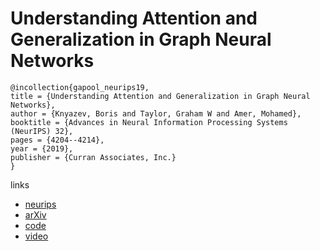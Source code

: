 # Understanding Attention and Generalization in Graph Neural Networks


```
@incollection{gapool_neurips19,
title = {Understanding Attention and Generalization in Graph Neural Networks},
author = {Knyazev, Boris and Taylor, Graham W and Amer, Mohamed},
booktitle = {Advances in Neural Information Processing Systems (NeurIPS) 32},
pages = {4204--4214},
year = {2019},
publisher = {Curran Associates, Inc.}
}
```

links
- [neurips](https://nips.cc/Conferences/2019/Schedule?showEvent=13577)
- [arXiv](https://arxiv.org/abs/1905.02850)
- [code](https://github.com/bknyaz/graph_attention_pool)
- [video](https://slideslive.com/38915806/understanding-attention-in-graph-neural-networks)
